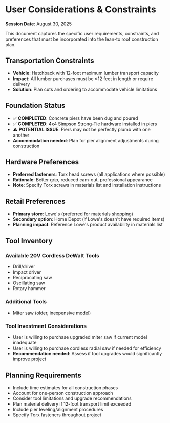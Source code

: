 # User Considerations & Constraints

**Session Date**: August 30, 2025

This document captures the specific user requirements, constraints, and preferences that must be incorporated into the lean-to roof construction plan.

## Transportation Constraints

- **Vehicle**: Hatchback with 12-foot maximum lumber transport capacity
- **Impact**: All lumber purchases must be ≤12 feet in length or require delivery
- **Solution**: Plan cuts and ordering to accommodate vehicle limitations

## Foundation Status

- ✅ **COMPLETED**: Concrete piers have been dug and poured
- ✅ **COMPLETED**: 4x4 Simpson Strong-Tie hardware installed in piers
- ⚠️ **POTENTIAL ISSUE**: Piers may not be perfectly plumb with one another
- **Accommodation needed**: Plan for pier alignment adjustments during construction

## Hardware Preferences

- **Preferred fasteners**: Torx head screws (all applications where possible)
- **Rationale**: Better grip, reduced cam-out, professional appearance
- **Note**: Specify Torx screws in materials list and installation instructions

## Retail Preferences

- **Primary store**: Lowe's (preferred for materials shopping)
- **Secondary option**: Home Depot (if Lowe's doesn't have required items)
- **Planning impact**: Reference Lowe's product availability in materials list

## Tool Inventory

### Available 20V Cordless DeWalt Tools
- Drill/driver
- Impact driver  
- Reciprocating saw
- Oscillating saw
- Rotary hammer

### Additional Tools
- Miter saw (older, inexpensive model)

### Tool Investment Considerations
- User is willing to purchase upgraded miter saw if current model inadequate
- User is willing to purchase cordless radial saw if needed for efficiency
- **Recommendation needed**: Assess if tool upgrades would significantly improve project

## Planning Requirements

- Include time estimates for all construction phases
- Account for one-person construction approach
- Consider tool limitations and upgrade recommendations
- Plan material delivery if 12-foot transport limit exceeded
- Include pier leveling/alignment procedures
- Specify Torx fasteners throughout project